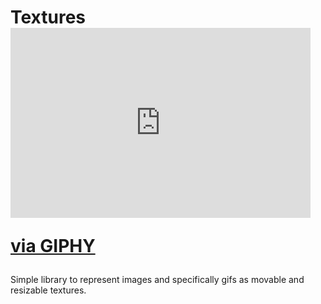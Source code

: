 # Textures <iframe src="https://giphy.com/embed/sIIhZliB2McAo" width="480" height="304" frameBorder="0" class="giphy-embed" allowFullScreen></iframe><p><a href="https://giphy.com/gifs/nyan-cat-sIIhZliB2McAo">via GIPHY</a></p>

Simple library to represent images and specifically gifs as movable and resizable textures. 
